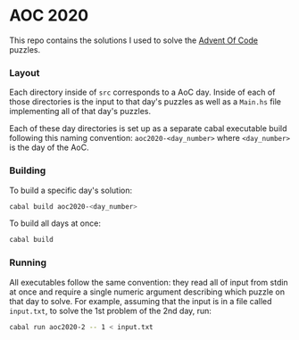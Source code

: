 # AOC 2020

This repo contains the solutions I used to solve the [Advent Of Code](https://adventofcode.com/2020) puzzles.

### Layout

Each directory inside of `src` corresponds to a AoC day. Inside of each of those directories is the input to that day's puzzles as well as a `Main.hs` file implementing all of that day's puzzles.

Each of these day directories is set up as a separate cabal executable build following this naming convention: `aoc2020-<day_number>` where `<day_number>` is the day of the AoC.

### Building

To build a specific day's solution:

```sh
cabal build aoc2020-<day_number>
```

To build all days at once:

```sh
cabal build
```

### Running

All executables follow the same convention: they read all of input from stdin at once and require a single numeric argument describing which puzzle on that day to solve. For example, assuming that the input is in a file called `input.txt`, to solve the
1st problem of the 2nd day, run:

```sh
cabal run aoc2020-2 -- 1 < input.txt
```
